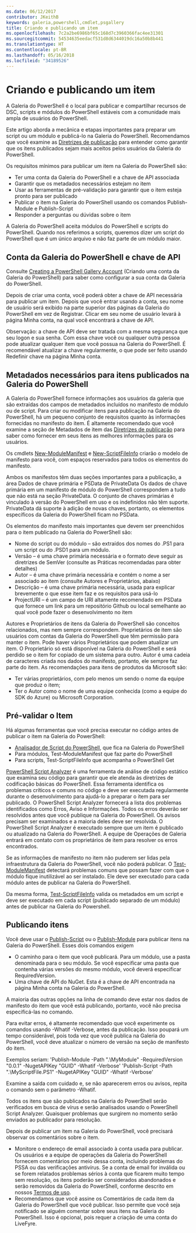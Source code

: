 ```yaml
---
ms.date: 06/12/2017
contributor: JKeithB
keywords: galeria,powershell,cmdlet,psgallery
title: Criando e publicando um item
ms.openlocfilehash: 7c2a2be6986bf65c168d7c3960366fac4ee31301
ms.sourcegitcommit: 54534635eedacf531d8d6344019dc16a50b8b441
ms.translationtype: HT
ms.contentlocale: pt-BR
ms.lasthandoff: 05/16/2018
ms.locfileid: "34189526"
---
```

# <a name="creating-and-publishing-an-item"></a>Criando e publicando um item

A Galeria do PowerShell é o local para publicar e compartilhar recursos de DSC, scripts e módulos do PowerShell estáveis com a comunidade mais ampla de usuários do PowerShell.

Este artigo aborda a mecânica e etapas importantes para preparar um script ou um módulo e publicá-lo na Galeria do PowerShell.
Recomendamos que você examine as [Diretrizes de publicação](https://msdn.microsoft.com/en-us/powershell/gallery/psgallery/psgallery-PublishingGuidelines) para entender como garantir que os itens publicados sejam mais aceitos pelos usuários da Galeria do PowerShell.

Os requisitos mínimos para publicar um item na Galeria do PowerShell são:

- Ter uma conta da Galeria do PowerShell e a chave de API associada
- Garantir que os metadados necessários estejam no item
- Usar as ferramentas de pré-validação para garantir que o item esteja pronto para ser publicado
- Publicar o item na Galeria do PowerShell usando os comandos Publish-Module e Publish-Script
- Responder a perguntas ou dúvidas sobre o item

A Galeria do PowerShell aceita módulos do PowerShell e scripts do PowerShell.
Quando nos referimos a scripts, queremos dizer um script do PowerShell que é um único arquivo e não faz parte de um módulo maior.

## <a name="powershell-gallery-account-and-api-key"></a>Conta da Galeria do PowerShell e chave de API

Consulte [Creating a PowerShell Gallery Account](https://msdn.microsoft.com/en-us/powershell/gallery/psgallery/psgallery_creating_an_account) (Criando uma conta da Galeria do PowerShell) para saber como configurar a sua conta da Galeria do PowerShell.

Depois de criar uma conta, você poderá obter a chave de API necessária para publicar um item.
Depois que você entrar usando a conta, seu nome de usuário será exibido na parte superior das páginas da Galeria do PowerShell em vez de Registrar.
Clicar em seu nome de usuário levará à página Minha conta, na qual você encontrará a chave de API.

Observação: a chave de API deve ser tratada com a mesma segurança que seu logon e sua senha.
Com essa chave você ou qualquer outra pessoa pode atualizar qualquer item que você possua na Galeria do PowerShell.
É recomendável atualizar a chave regularmente, o que pode ser feito usando Redefinir chave na página Minha conta.

## <a name="required-metadata-for-items-published-to-the-powershell-gallery"></a>Metadados necessários para itens publicados na Galeria do PowerShell

A Galeria do PowerShell fornece informações aos usuários da galeria que são extraídas dos campos de metadados incluídos no manifesto de módulo ou de script.
Para criar ou modificar itens para publicação na Galeria do PowerShell, há um pequeno conjunto de requisitos quanto às informações fornecidas no manifesto do item.
É altamente recomendado que você examine a seção de Metadados de item das [Diretrizes de publicação](https://msdn.microsoft.com/en-us/powershell/gallery/psgallery/psgallery-PublishingGuidelines) para saber como fornecer em seus itens as melhores informações para os usuários.

Os cmdlets [New-ModuleManifest](https://msdn.microsoft.com/en-us/powershell/gallery/psget/module/ModuleManifest-Reference) e [New-ScriptFileInfo](https://msdn.microsoft.com/en-us/powershell/gallery/psget/script/psget_new-scriptfileinfo) criarão o modelo de manifesto para você, com espaços reservados para todos os elementos do manifesto.

Ambos os manifestos têm duas seções importantes para a publicação, a área Dados de chave primária e PSData de PrivateData Os dados de chave primária em um manifesto de módulo do PowerShell correspondem a tudo que não está na seção PrivateData.
O conjunto de chaves primárias é vinculado à versão do PowerShell em uso e os indefinidos não têm suporte.
PrivateData dá suporte à adição de novas chaves, portanto, os elementos específicos da Galeria do PowerShell ficam no PSData.


Os elementos do manifesto mais importantes que devem ser preenchidos para o item publicado na Galeria do PowerShell são:

- Nome do script ou do módulo – são extraídos dos nomes do .PS1 para um script ou do .PSD1 para um módulo.
- Versão – é uma chave primária necessária e o formato deve seguir as diretrizes de SemVer (consulte as Práticas recomendadas para obter detalhes)
- Autor – é uma chave primária necessária e contém o nome a ser associado ao item (consulte Autores e Proprietários, abaixo)
- Descrição – é uma chave primária necessária, usada para explicar brevemente o que esse item faz e os requisitos para usá-lo
- ProjectURI – é um campo de URI altamente recomendado em PSData que fornece um link para um repositório Github ou local semelhante ao qual você pode fazer o desenvolvimento no item

Autores e Proprietários de itens da Galeria do PowerShell são conceitos relacionados, mas nem sempre correspondem.
Proprietários de item são usuários com contas da Galeria do PowerShell que têm permissão para manter o item. Pode haver vários Proprietários que podem atualizar um item.
O Proprietário só está disponível na Galeria do PowerShell e será perdido se o item for copiado de um sistema para outro.
Autor é uma cadeia de caracteres criada nos dados do manifesto, portanto, ele sempre faz parte do item.
As recomendações para itens de produtos da Microsoft são:

- Ter várias proprietários, com pelo menos um sendo o nome da equipe que produz o item;
- Ter o Autor como o nome de uma equipe conhecida (como a equipe do SDK do Azure) ou Microsoft Corporation.


## <a name="pre-validate-your-item"></a>Pré-validar o Item

Há algumas ferramentas que você precisa executar no código antes de publicar o item na Galeria do PowerShell:

- [Analisador de Script do PowerShell](https://www.powershellgallery.com/packages/PSScriptAnalyzer/), que fica na Galeria do PowerShell
- Para módulos, Test-ModuleManifest que faz parte do PowerShell
- Para scripts, Test-ScriptFileInfo que acompanha o PowerShell Get

[PowerShell Script Analyzer](https://www.powershellgallery.com/packages/PSScriptAnalyzer/) é uma ferramenta de análise de código estático que examina seu código para garantir que ele atenda às diretrizes de codificação básicas do PowerShell. Essa ferramenta identifica os problemas críticos e comuns no código e deve ser executada regularmente durante o desenvolvimento para ajudá-lo a preparar o item para ser publicado.
O PowerShell Script Analyzer fornecerá a lista dos problemas identificados como Erros, Aviso e Informações.
Todos os erros deverão ser resolvidos antes que você publique na Galeria do PowerShell. Os avisos precisam ser examinados e a maioria deles deve ser resolvida.
O PowerShell Script Analyzer é executado sempre que um item é publicado ou atualizado na Galeria do PowerShell.
A equipe de Operações de Galeria entrará em contato com os proprietários de item para resolver os erros encontrados.

Se as informações de manifesto no item não puderem ser lidas pela infraestrutura da Galeria do PowerShell, você não poderá publicar.
O [Test-ModuleManifest](https://msdn.microsoft.com/en-us/powershell/reference/5.1/microsoft.powershell.core/test-modulemanifest) detectará problemas comuns que possam fazer com que o módulo fique inutilizável ao ser instalado. Ele deve ser executado para cada módulo antes de publicar na Galeria do PowerShell.

Da mesma forma, [Test-ScriptFileInfo](https://msdn.microsoft.com/en-us/powershell/gallery/psget/script/psget_test-scriptfileinfo) valida os metadados em um script e deve ser executado em cada script (publicado separado de um módulo) antes de publicar na Galeria do Powershell.


## <a name="publishing-items"></a>Publicando itens

Você deve usar o [Publish-Script](https://msdn.microsoft.com/en-us/powershell/gallery/psget/script/psget_publish-script) ou o [Publish-Module](https://msdn.microsoft.com/en-us/powershell/gallery/psget/module/psget_publish-module) para publicar itens na Galeria do PowerShell.
Esses dois comandos exigem

- O caminho para o item que você publicará. Para um módulo, use a pasta denominada para o seu módulo. Se você especificar uma pasta que contenha várias versões do mesmo módulo, você deverá especificar RequiredVersion.
- Uma chave de API do NuGet. Esta é a chave de API encontrada na página Minha conta na Galeria do PowerShell.

A maioria das outras opções na linha de comando deve estar nos dados de manifesto do item que você está publicando, portanto, você não precisa especificá-las no comando.

Para evitar erros, é altamente recomendado que você experimente os comandos usando -Whatif -Verbose, antes da publicação.
Isso poupará um tempo considerável, pois toda vez que você publica na Galeria do PowerShell, você deve atualizar o número de versão na seção de manifesto do item.

Exemplos seriam: 'Publish-Module -Path ".\MyModule" -RequiredVersion "0.0.1" -NugetAPIKey "GUID" -Whatif -Verbose' 'Publish-Script -Path ".\MyScriptFile.PS1" -NugetAPIKey "GUID" -Whatif -Verbose'

Examine a saída com cuidado e, se não aparecerem erros ou avisos, repita o comando sem o parâmetro -Whatif.

Todos os itens que são publicados na Galeria do PowerShell serão verificados em busca de vírus e serão analisados usando o PowerShell Script Analyzer.
Quaisquer problemas que surgirem no momento serão enviados ao publicador para resolução.

Depois de publicar um item na Galeria do PowerShell, você precisará observar os comentários sobre o item.

- Monitore o endereço de email associado à conta usada para publicar.
Os usuários e a equipe de operações da Galeria do PowerShell fornecem comentários por meio dessa conta, incluindo problemas do PSSA ou das verificações antivírus.
Se a conta de email for inválida ou se forem relatados problemas sérios à conta que ficarem muito tempo sem resolução, os itens poderão ser considerados abandonados e serão removidos da Galeria do PowerShell, conforme descrito em nossos [Termos de uso](https://www.powershellgallery.com/policies/Terms).
- Recomendamos que você assine os Comentários de cada item da Galeria do PowerShell que você publicar.
Isso permite que você seja notificado se alguém comentar sobre seus itens na Galeria do PowerShell.
Isso é opcional, pois requer a criação de uma conta do LiveFyre.